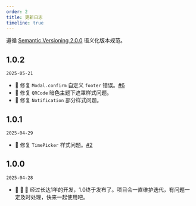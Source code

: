 ```yaml
---
order: 2
title: 更新日志
timeline: true
---
```


遵循 [Semantic Versioning 2.0.0](http://semver.org/lang/zh-CN/) 语义化版本规范。

## 1.0.2

`2025-05-21`

- 🐞 修复 `Modal.confirm` 自定义 `footer` 错误。[#6](https://github.com/metisjs/metis-ui/issues/6)
- 💄 修复 `QRCode` 暗色主题下遮罩样式问题。
- 💄 修复 `Notification` 部分样式问题。

## 1.0.1

`2025-04-29`

- 🐞 修复 `TimePicker` 样式问题。[#2](https://github.com/metisjs/metis-ui/issues/2)

## 1.0.0

`2025-04-28`

- 🎉 🎉 🎉 经过长达1年的开发，1.0终于发布了。项目会一直维护迭代，有问题一定及时处理，快来一起使用吧。
